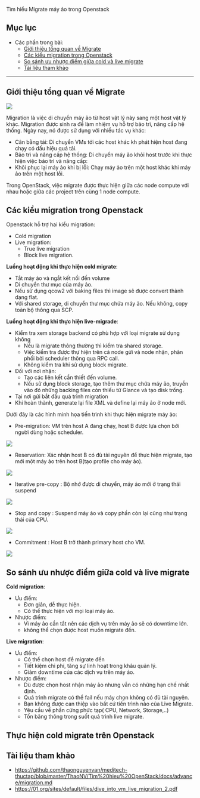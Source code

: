  Tìm hiểu Migrate máy ảo trong Openstack

## Mục lục

- Các phần trong bài:
  - [Giới thiệu tổng quan về Migrate](#giới-thiệu-tổng-quan-về-migrate)
  - [Các kiểu migration trong Openstack](#các-kiểu-migration-trong-openstack)
  - [So sánh ưu nhược điểm giữa cold và live migrate](#so-sánh-ưu-nhược-điểm-giữa-cold-và-live-migrate)
  - [Tài liệu tham khảo](#tài-liệu-tham-khảo)



---------------------------


## Giới thiệu tổng quan về Migrate

![](https://i.imgur.com/alvHyKf.png)

Migration là việc di chuyển máy ảo từ host vật lý này sang một host vật lý khác. Migration được sinh ra để làm nhiệm vụ hỗ trợ bảo trì, nâng cấp hệ thống. Ngày nay, nó được sử dụng với nhiều tác vụ khác:
- Cân bằng tải: Di chuyển VMs tới các host khác kh phát hiện host đang chạy có dấu hiệu quá tải.
- Bảo trì và nâng cấp hệ thống: Di chuyển máy ảo khỏi host trước khi thực hiện việc bảo trì và nâng cấp:
- Khôi phục lại máy ảo khi bị lỗi: Chạy máy ảo trên một host khác khi máy ảo trên một host lỗi.

Trong OpenStack, việc migrate được thực hiện giữa các node compute với nhau hoặc giữa các project trên cùng 1 node compute.


## Các kiểu migration trong Openstack
Openstack hỗ trợ hai kiểu migration:
- Cold migration
- Live migration:
  - True live migration
  - Block live migration.


**Luồng hoạt động khi thực hiện cold migrate**:
- Tắt máy ảo và ngắt kết nối đến volume
- Di chuyển thư mục của máy ảo.
- Nếu sử dụng qcow2 với baking files thì image sẽ được convert thành dạng flat.
- Với shared storage, di chuyển thư mục chứa máy ảo. Nếu không, copy toàn bộ thông qua SCP.

**Luồng hoạt động khi thực hiện live-migrade**:
- Kiểm tra xem storage backend có phù hợp với loại migrate sử dụng không
  - Nếu là migrate thông thường thì kiểm tra shared storage.
  - Việc kiểm tra được thự hiện trên cả node gửi và node nhận, phân phối bởi scheduler thông qua RPC call.
  - Không kiểm tra khi sử dụng block migrate.
- Đối với nơi nhận:
  - Tạo các liên kết cần thiết đến volume.
  - Nếu sử dụng block storage, tạo thêm thư mục chứa máy ảo, truyền vào đó những backing files còn thiếu từ Glance và tạo disk trống.
- Tại nơi gửi bắt đầu quá trình migration
- Khi hoàn thành, generate lại file XML và define lại máy ảo ở node mới.

Dưới đây là các hình minh họa tiến trình khi thực hiện migrate máy ảo:

- Pre-migration: VM trên host A đang chạy, host B được lựa chọn bởi người dùng hoặc scheduler.

![](https://i.imgur.com/KuL0IDz.png)

- Reservation: Xác nhận host B có đủ tài nguyên để thực hiện migrate, tạo mới một máy ảo trên host B(tạo profile cho máy ảo).

![](https://i.imgur.com/MzA7GHQ.png)

- Iterative pre-copy : Bộ nhớ được di chuyển, máy ảo mới ở trạng thái suspend

![](https://i.imgur.com/lVeyvjB.png)


- Stop and copy : Suspend máy ảo và copy phần còn lại cũng như trạng thái của CPU.

![](https://i.imgur.com/cMMYmQe.png)


- Commitment : Host B trở thành primary host cho VM.

![](https://i.imgur.com/HQ6jL9P.png)


## So sánh ưu nhược điểm giữa cold và live migrate

**Cold migration**:
- Ưu điểm:
  - Đơn giản, dễ thực hiện.
  - Có thể thực hiện với mọi loại máy ảo.
- Nhược điểm:
  - Vì máy ảo cần tắt nên các dịch vụ trên máy ảo sẽ có downtime lớn.
  - không thể chọn được host muốn migrate đến.

**Live migration**:
- Ưu điểm:
  - Có thể chọn host để migrate đến
  - Tiết kiệm chi phí, tăng sự linh hoạt trong khâu quản lý.
  - Giảm downtime của các dịch vụ trên máy ảo.
- Nhược điểm:
  - Dù được chọn host nhận máy ảo nhưng vẫn có những hạn chế nhất định.
  - Quá trình migrate có thể fail nếu máy chọn không có đủ tài nguyên.
  - Bạn không được can thiệp vào bất cứ tiến trình nào của Live Migrate.
  - Yêu cầu về phần cứng phức tạp( CPU, Network, Storage,..)
  - Tốn băng thông trong suốt quá trình live migrate.

## Thực hiện cold migrate trên Openstack






## Tài liệu tham khảo
- https://github.com/thaonguyenvan/meditech-thuctap/blob/master/ThaoNV/Tim%20hieu%20OpenStack/docs/advance/migration.md
- https://01.org/sites/default/files/dive_into_vm_live_migration_2.pdf